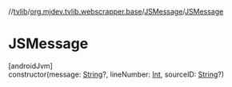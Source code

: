 //[tvlib](../../../index.md)/[org.mjdev.tvlib.webscrapper.base](../index.md)/[JSMessage](index.md)/[JSMessage](-j-s-message.md)

# JSMessage

[androidJvm]\
constructor(message: [String](https://kotlinlang.org/api/latest/jvm/stdlib/kotlin/-string/index.html)?, lineNumber: [Int](https://kotlinlang.org/api/latest/jvm/stdlib/kotlin/-int/index.html), sourceID: [String](https://kotlinlang.org/api/latest/jvm/stdlib/kotlin/-string/index.html)?)
